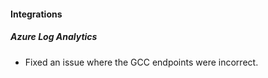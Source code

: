 
#### Integrations

##### Azure Log Analytics

- Fixed an issue where the GCC endpoints were incorrect.
